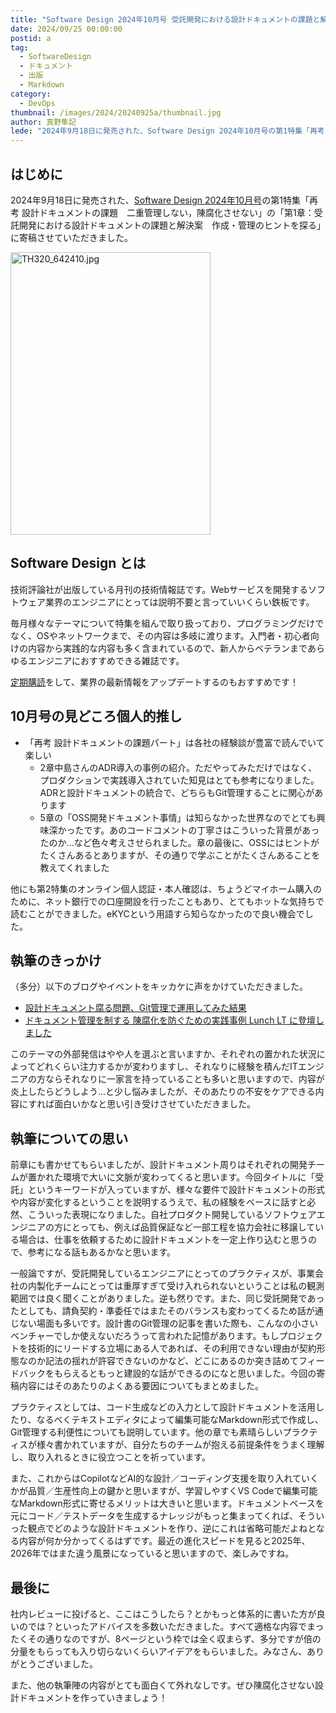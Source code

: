 ```yaml
---
title: "Software Design 2024年10月号 受託開発における設計ドキュメントの課題と解決案 作成・管理のヒントを探るへの寄稿"
date: 2024/09/25 00:00:00
postid: a
tag:
  - SoftwareDesign
  - ドキュメント
  - 出版
  - Markdown
category:
  - DevOps
thumbnail: /images/2024/20240925a/thumbnail.jpg
author: 真野隼記
lede: "2024年9月18日に発売された、Software Design 2024年10月号の第1特集「再考 設計ドキュメントの課題　二重管理しない，陳腐化させない」の「第1章：受託開発における設計ドキュメントの課題と解決案　作成・管理のヒントを探る」に寄稿させていただきました。"
---
```

## はじめに

2024年9月18日に発売された、[Software Design 2024年10月号](https://gihyo.jp/magazine/SD/archive/2024/202410)の第1特集「再考 設計ドキュメントの課題　二重管理しない，陳腐化させない」の「第1章：受託開発における設計ドキュメントの課題と解決案　作成・管理のヒントを探る」に寄稿させていただきました。

<img src="/images/2024/20240925a/TH320_642410.jpg" alt="TH320_642410.jpg" width="320" height="452" loading="lazy">

## Software Design とは

技術評論社が出版している月刊の技術情報誌です。Webサービスを開発するソフトウェア業界のエンジニアにとっては説明不要と言っていいくらい鉄板です。

毎月様々なテーマについて特集を組んで取り扱っており、プログラミングだけでなく、OSやネットワークまで、その内容は多岐に渡ります。入門者・初心者向けの内容から実践的な内容も多く含まれているので、新人からベテランまであらゆるエンジニアにおすすめできる雑誌です。

[定期購読](https://www.fujisan.co.jp/product/1535/?tt=opt&gad_source=1&gclid=CjwKCAjwoJa2BhBPEiwA0l0ImNtJPU8-qPk3sAeCDs0DBF7p_5a5Do0DlzA_EwQ01jfqNWn-xcsG8hoCAJwQAvD_BwE)をして、業界の最新情報をアップデートするのもおすすめです！

## 10月号の見どころ個人的推し

- 「再考 設計ドキュメントの課題パート」は各社の経験談が豊富で読んでいて楽しい
  - 2章中島さんのADR導入の事例の紹介。ただやってみただけではなく、プロダクションで実践導入されていた知見はとても参考になりました。ADRと設計ドキュメントの統合で、どちらもGit管理することに関心があります
  - 5章の「OSS開発ドキュメント事情」は知らなかった世界なのでとても興味深かったです。あのコードコメントの丁寧さはこういった背景があったのか...など色々考えさせられました。章の最後に、OSSにはヒントがたくさんあるとありますが、その通りで学ぶことがたくさんあることを教えてくれました

他にも第2特集のオンライン個人認証・本人確認は、ちょうどマイホーム購入のために、ネット銀行での口座開設を行ったこともあり、とてもホットな気持ちで読むことができました。eKYCという用語すら知らなかったので良い機会でした。

## 執筆のきっかけ

（多分）以下のブログやイベントをキッカケに声をかけていただきました。

- [設計ドキュメント腐る問題、Git管理で運用してみた結果](/articles/20231101a/)
- [ドキュメント管理を制する 陳腐化を防ぐための実践事例 Lunch LT に登壇しました](/articles/20231215a/)

このテーマの外部発信はやや人を選ぶと言いますか、それぞれの置かれた状況によってどれくらい注力するかが変わりますし、それなりに経験を積んだITエンジニアの方ならそれなりに一家言を持っていることも多いと思いますので、内容が炎上したらどうしよう...と少し悩みましたが、そのあたりの不安をケアできる内容にすれば面白いかなと思い引き受けさせていただきました。

## 執筆についての思い

前章にも書かせてもらいましたが、設計ドキュメント周りはそれぞれの開発チームが置かれた環境で大いに文脈が変わってくると思います。今回タイトルに「受託」というキーワードが入っていますが、様々な要件で設計ドキュメントの形式や内容が変化するということを説明するうえで、私の経験をベースに話すと必然、こういった表現になりました。自社プロダクト開発しているソフトウェアエンジニアの方にとっても、例えば品質保証など一部工程を協力会社に移譲している場合は、仕事を依頼するために設計ドキュメントを一定上作り込むと思うので、参考になる話もあるかなと思います。

一般論ですが、受託開発しているエンジニアにとってのプラクティスが、事業会社の内製化チームにとっては重厚すぎて受け入れられないということは私の観測範囲では良く聞くことがありました。逆も然りです。また、同じ受託開発であったとしても、請負契約・準委任ではまたそのバランスも変わってくるため話が通じない場面も多いです。設計書のGit管理の記事を書いた際も、こんなの小さいベンチャーでしか使えないだろうって言われた記憶があります。もしプロジェクトを技術的にリードする立場にある人であれば、その利用できない理由が契約形態なのか記法の揺れが許容できないのかなど、どこにあるのか突き詰めてフィードバックをもらえるともっと建設的な話ができるのになと思いました。今回の寄稿内容にはそのあたりのよくある要因についてもまとめました。

プラクティスとしては、コード生成などの入力として設計ドキュメントを活用したり、なるべくテキストエディタによって編集可能なMarkdown形式で作成し、Git管理する利便性についても説明しています。他の章でも素晴らしいプラクティスが様々書かれていますが、自分たちのチームが抱える前提条件をうまく理解し、取り入れるときに役立つことを祈っています。

また、これからはCopilotなどAI的な設計／コーディング支援を取り入れていくかが品質／生産性向上の鍵かと思いますが、学習しやすくVS Codeで編集可能なMarkdown形式に寄せるメリットは大きいと思います。ドキュメントベースを元にコード／テストデータを生成するナレッジがもっと集まってくれば、そういった観点でどのような設計ドキュメントを作り、逆にこれは省略可能だよねとなる内容が何か分かってくるはずです。最近の進化スピードを見ると2025年、2026年ではまた違う風景になっていると思いますので、楽しみですね。

## 最後に

社内レビューに投げると、ここはこうしたら？とかもっと体系的に書いた方が良いのでは？といったアドバイスを多数いただきました。すべて適格な内容でまったくその通りなのですが、8ページという枠では全く収まらず、多分ですが倍の分量をもらっても入り切らないくらいアイデアをもらいました。みなさん、ありがとうございました。

また、他の執筆陣の内容がとても面白くて外れなしです。ぜひ陳腐化させない設計ドキュメントを作っていきましょう！

